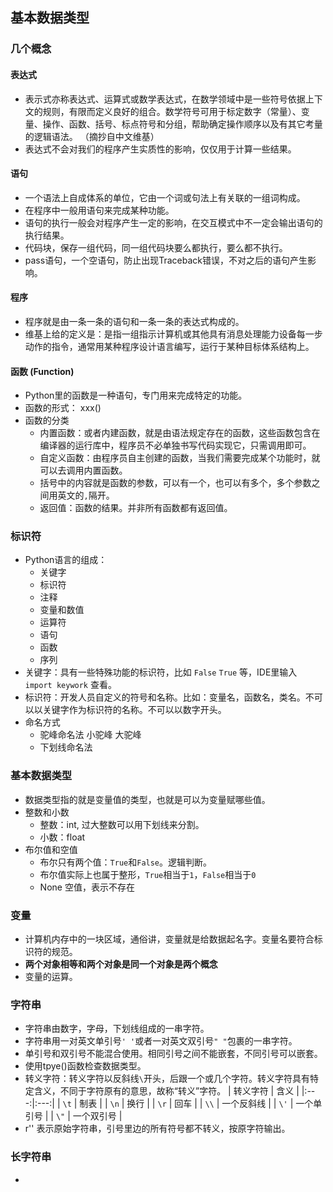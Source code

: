 ## 基本数据类型  
  
### 几个概念  
#### 表达式  
  - 表示式亦称表达式、运算式或数学表达式，在数学领域中是一些符号依据上下文的规则，有限而定义良好的组合。数学符号可用于标定数字（常量）、变量、操作、函数、括号、标点符号和分组，帮助确定操作顺序以及有其它考量的逻辑语法。 （摘抄自中文维基）
  - 表达式不会对我们的程序产生实质性的影响，仅仅用于计算一些结果。
    
#### 语句
  - 一个语法上自成体系的单位，它由一个词或句法上有关联的一组词构成。
  - 在程序中一般用语句来完成某种功能。
  - 语句的执行一般会对程序产生一定的影响，在交互模式中不一定会输出语句的执行结果。
  - 代码块，保存一组代码，同一组代码块要么都执行，要么都不执行。
  - pass语句，一个空语句，防止出现Traceback错误，不对之后的语句产生影响。
      
#### 程序
  - 程序就是由一条一条的语句和一条一条的表达式构成的。
  - 维基上给的定义是：是指一组指示计算机或其他具有消息处理能力设备每一步动作的指令，通常用某种程序设计语言编写，运行于某种目标体系结构上。
      
#### 函数 (Function)
  - Python里的函数是一种语句，专门用来完成特定的功能。
  - 函数的形式： xxx()
  - 函数的分类  
    - 内置函数：或者内建函数，就是由语法规定存在的函数，这些函数包含在编译器的运行库中，程序员不必单独书写代码实现它，只需调用即可。
    - 自定义函数：由程序员自主创建的函数，当我们需要完成某个功能时，就可以去调用内置函数。
    - 括号中的内容就是函数的参数，可以有一个，也可以有多个，多个参数之间用英文的`,`隔开。
    - 返回值：函数的结果。并非所有函数都有返回值。
      
### 标识符  
  - Python语言的组成：
    - 关键字
    - 标识符
    - 注释
    - 变量和数值
    - 运算符
    - 语句
    - 函数
    - 序列
  - 关键字：具有一些特殊功能的标识符，比如 `False` `True` 等，IDE里输入 `import keywork` 查看。  
  - 标识符：开发人员自定义的符号和名称。比如：变量名，函数名，类名。不可以以关键字作为标识符的名称。不可以以数字开头。
  - 命名方式
    - 驼峰命名法 小驼峰 大驼峰
    - 下划线命名法  
     
### 基本数据类型  
  - 数据类型指的就是变量值的类型，也就是可以为变量赋哪些值。
  - 整数和小数
    - 整数：int, 过大整数可以用下划线来分割。
    - 小数：float
  - 布尔值和空值
    - 布尔只有两个值：`True`和`False`。逻辑判断。
    - 布尔值实际上也属于整形，`True`相当于`1`，`False`相当于`0`
    - None 空值，表示不存在
    
### 变量  
  - 计算机内存中的一块区域，通俗讲，变量就是给数据起名字。变量名要符合标识符的规范。
  - **两个对象相等和两个对象是同一个对象是两个概念**
  - 变量的运算。
    
### 字符串
  - 字符串由数字，字母，下划线组成的一串字符。
  - 字符串用一对英文单引号` ' ' `或者一对英文双引号` " " `包裹的一串字符。
  - 单引号和双引号不能混合使用。相同引号之间不能嵌套，不同引号可以嵌套。
  - 使用tpye()函数检查数据类型。
  - 转义字符：转义字符以反斜线`\`开头，后跟一个或几个字符。转义字符具有特定含义，不同于字符原有的意思，故称“转义”字符。
    | 转义字符 | 含义 |
    |:---:|:---:|
    | `\t` | 制表 |
    | `\n` | 换行 |
    | `\r` | 回车 |
    | `\\` | 一个反斜线 |
    | `\'` | 一个单引号 |
    | `\"` | 一个双引号 |
  - r'' 表示原始字符串，引号里边的所有符号都不转义，按原字符输出。
  
### 长字符串
  -

